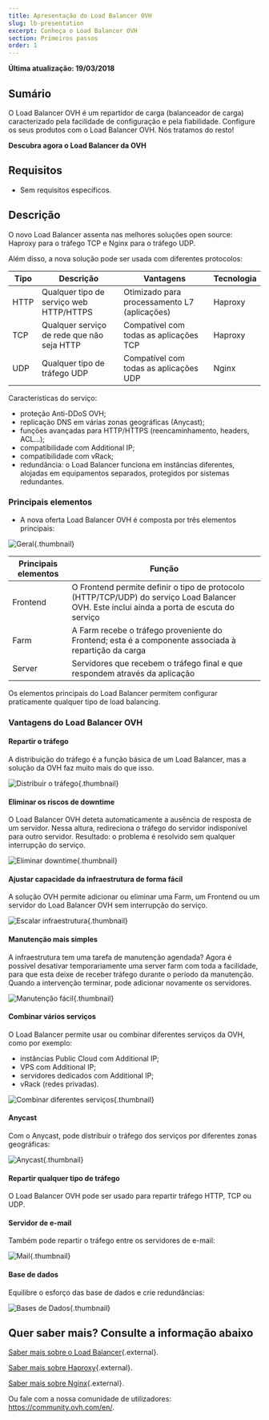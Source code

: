 ```yaml
---
title: Apresentação do Load Balancer OVH
slug: lb-presentation
excerpt: Conheça o Load Balancer OVH
section: Primeiros passos
order: 1
---
```


**Última atualização: 19/03/2018**

## Sumário

O Load Balancer OVH é um repartidor de carga (balanceador de carga) caracterizado pela facilidade de configuração e pela fiabilidade. Configure os seus produtos com o Load Balancer OVH. Nós tratamos do resto!

**Descubra agora o Load Balancer da OVH**

## Requisitos

- Sem requisitos específicos.


## Descrição

 
O novo Load Balancer assenta nas melhores soluções open source: Haproxy para o tráfego TCP e Nginx para o tráfego UDP.

 Além disso, a nova solução pode ser usada com diferentes protocolos:

|Tipo|Descrição|Vantagens|Tecnologia|
|---|---|---|---|
|HTTP|Qualquer tipo de serviço web HTTP/HTTPS|Otimizado para processamento L7 (aplicações)|Haproxy|
|TCP|Qualquer serviço de rede que não seja HTTP|Compatível com todas as aplicações TCP|Haproxy|
|UDP|Qualquer tipo de tráfego UDP|Compatível com todas as aplicações UDP|Nginx|

Características do serviço:

- proteção Anti-DDoS OVH;
 - replicação DNS em várias zonas geográficas (Anycast);
 - funções avançadas para HTTP/HTTPS (reencaminhamento, headers, ACL...);
 - compatibilidade com Additional IP;
 - compatibilidade com vRack;
 - redundância: o Load Balancer funciona em instâncias diferentes, alojadas em equipamentos separados, protegidos por sistemas redundantes.

### Principais elementos

- A nova oferta Load Balancer OVH é composta por três elementos principais:

![Geral](images/diag_gen.png){.thumbnail}

|Principais elementos|Função|
|---|---|
|Frontend|O Frontend permite definir o tipo de protocolo (HTTP/TCP/UDP) do serviço Load Balancer OVH. Este inclui ainda a porta de escuta do serviço|
|Farm|A Farm recebe o tráfego proveniente do Frontend; esta é a componente associada à repartição da carga|
|Server|Servidores que recebem o tráfego final e que respondem através da aplicação|

Os elementos principais do Load Balancer permitem configurar praticamente qualquer tipo de load balancing.


### Vantagens do Load Balancer OVH

#### Repartir o tráfego

A distribuição do tráfego é a função básica de um Load Balancer, mas a solução da OVH faz muito mais do que isso.

![Distribuir o tráfego](images/distribute_load.png){.thumbnail}

#### Eliminar os riscos de downtime

O Load Balancer OVH deteta automaticamente a ausência de resposta de um servidor. Nessa altura, redireciona o tráfego do servidor indisponível para outro servidor. Resultado: o problema é resolvido sem qualquer interrupção do serviço.

![Eliminar downtime](images/eliminate_downtimes.png){.thumbnail}

#### Ajustar capacidade da infraestrutura de forma fácil

A solução OVH permite adicionar ou eliminar uma Farm, um Frontend ou um servidor do Load Balancer OVH sem interrupção do serviço.

![Escalar infraestrutura](images/facilitate_maintenance.png){.thumbnail}


#### Manutenção mais simples

A infraestrutura tem uma tarefa de manutenção agendada? Agora é possível desativar temporariamente uma server farm com toda a facilidade, para que esta deixe de receber tráfego durante o período da manutenção. Quando a intervenção terminar, pode adicionar novamente os servidores.

![Manutenção fácil](images/scale_easily.png){.thumbnail}


#### Combinar vários serviços

O Load Balancer permite usar ou combinar diferentes serviços da OVH, como por exemplo:

- instâncias Public Cloud com Additional IP;
- VPS com Additional IP;
- servidores dedicados com Additional IP;
- vRack (redes privadas).

![Combinar diferentes serviços](images/mix_and_match.png){.thumbnail}

#### Anycast

Com o Anycast, pode distribuir o tráfego dos serviços por diferentes zonas geográficas:

![Anycast](images/anycast.png){.thumbnail}


#### Repartir qualquer tipo de tráfego

O Load Balancer OVH pode ser usado para repartir tráfego HTTP, TCP ou UDP. 


#### Servidor de e-mail

Também pode repartir o tráfego entre os servidores de e-mail:

![Mail](images/mail.png){.thumbnail}


#### Base de dados

Equilibre o esforço das base de dados e crie redundâncias:

![Bases de Dados](images/database.png){.thumbnail}


## Quer saber mais? Consulte a informação abaixo

[Saber mais sobre o Load Balancer](https://pt.wikipedia.org/wiki/Balanceamento_de_carga){.external}.

[Saber mais sobre Haproxy](http://www.haproxy.org/#desc){.external}.

[Saber mais sobre Nginx](https://pt.wikipedia.org/wiki/Nginx){.external}.

Ou fale com a nossa comunidade de utilizadores: <https://community.ovh.com/en/>.